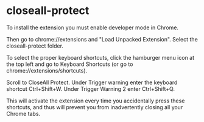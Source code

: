 # closeall-protect

To install the extension you must enable developer mode in Chrome.

Then go to chrome://extensions and "Load Unpacked Extension". Select the closeall-protect folder.

To select the proper keyboard shortcuts, click the hamburger menu icon at the top left and go to Keyboard Shortcuts (or go to chrome://extensions/shortcuts).

Scroll to CloseAll Protect. Under Trigger warning enter the keyboard shortcut Ctrl+Shift+W. Under Trigger Warning 2 enter Ctrl+Shift+Q.

This will activate the extension every time you accidentally press these shortcuts, and thus will prevent you from inadvertently closing all your Chrome tabs.
